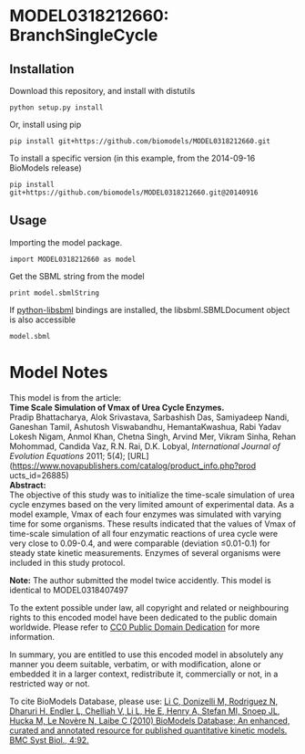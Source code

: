 # MODEL0318212660: BranchSingleCycle

## Installation

Download this repository, and install with distutils

`python setup.py install`

Or, install using pip

`pip install git+https://github.com/biomodels/MODEL0318212660.git`

To install a specific version (in this example, from the 2014-09-16 BioModels release)

`pip install git+https://github.com/biomodels/MODEL0318212660.git@20140916`

## Usage

Importing the model package.

`import MODEL0318212660 as model`

Get the SBML string from the model

`print model.sbmlString`

If [python-libsbml](https://pypi.python.org/pypi/python-libsbml) bindings are
installed, the libsbml.SBMLDocument object is also accessible

`model.sbml`


# Model Notes


This model is from the article:  
**Time Scale Simulation of Vmax of Urea Cycle Enzymes.**   
Pradip Bhattacharya, Alok Srivastava, Sarbashish Das, Samiyadeep Nandi,
Ganeshan Tamil, Ashutosh Viswabandhu, HemantaKwashua, Rabi Yadav Lokesh Nigam,
Anmol Khan, Chetna Singh, Arvind Mer, Vikram Sinha, Rehan Mohommad, Candida
Vaz, R.N. Rai, D.K. Lobyal, _International Journal of Evolution Equations_
2011; 5(4); [URL](https://www.novapublishers.com/catalog/product_info.php?prod
ucts_id=26885)  
**Abstract:**   
The objective of this study was to initialize the time-scale simulation of
urea cycle enzymes based on the very limited amount of experimental data. As a
model example, Vmax of each four enzymes was simulated with varying time for
some organisms. These results indicated that the values of Vmax of time-scale
simulation of all four enzymatic reactions of urea cycle were very close to
0.09-0.4, and were comparable (deviation ≤0.01-0.1) for steady state kinetic
measurements. Enzymes of several organisms were included in this study
protocol.

**Note:** The author submitted the model twice accidently. This model is identical to MODEL0318407497 

To the extent possible under law, all copyright and related or neighbouring
rights to this encoded model have been dedicated to the public domain
worldwide. Please refer to [CC0 Public Domain
Dedication](http://creativecommons.org/publicdomain/zero/1.0/) for more
information.

In summary, you are entitled to use this encoded model in absolutely any
manner you deem suitable, verbatim, or with modification, alone or embedded it
in a larger context, redistribute it, commercially or not, in a restricted way
or not.

To cite BioModels Database, please use: [Li C, Donizelli M, Rodriguez N,
Dharuri H, Endler L, Chelliah V, Li L, He E, Henry A, Stefan MI, Snoep JL,
Hucka M, Le Novère N, Laibe C (2010) BioModels Database: An enhanced, curated
and annotated resource for published quantitative kinetic models. BMC Syst
Biol., 4:92.](http://www.ncbi.nlm.nih.gov/pubmed/20587024)


